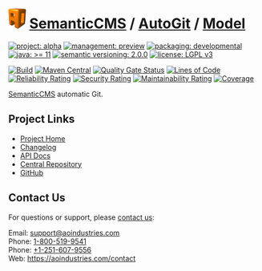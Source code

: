 # [<img src="ao-logo.png" alt="AO Logo" width="35" height="40">](https://github.com/ao-apps) [SemanticCMS](https://github.com/ao-apps/semanticcms) / [AutoGit](https://github.com/ao-apps/semanticcms-autogit) / [Model](https://github.com/ao-apps/semanticcms-autogit-model)

[![project: alpha](https://semanticcms.com/ao-badges/project-alpha.svg)](https://aoindustries.com/life-cycle#project-alpha)
[![management: preview](https://semanticcms.com/ao-badges/management-preview.svg)](https://aoindustries.com/life-cycle#management-preview)
[![packaging: developmental](https://semanticcms.com/ao-badges/packaging-developmental.svg)](https://aoindustries.com/life-cycle#packaging-developmental)  
[![java: &gt;= 11](https://semanticcms.com/ao-badges/java-11.svg)](https://docs.oracle.com/en/java/javase/11/)
[![semantic versioning: 2.0.0](https://semanticcms.com/ao-badges/semver-2.0.0.svg)](https://semver.org/spec/v2.0.0.html)
[![license: LGPL v3](https://semanticcms.com/ao-badges/license-lgpl-3.0.svg)](https://www.gnu.org/licenses/lgpl-3.0)

[![Build](https://github.com/ao-apps/semanticcms-autogit-model/workflows/Build/badge.svg?branch=master)](https://github.com/ao-apps/semanticcms-autogit-model/actions?query=workflow%3ABuild)
[![Maven Central](https://maven-badges.herokuapp.com/maven-central/com.semanticcms/semanticcms-autogit-model/badge.svg)](https://maven-badges.herokuapp.com/maven-central/com.semanticcms/semanticcms-autogit-model)
[![Quality Gate Status](https://sonarcloud.io/api/project_badges/measure?branch=master&project=com.semanticcms%3Asemanticcms-autogit-model&metric=alert_status)](https://sonarcloud.io/dashboard?branch=master&id=com.semanticcms%3Asemanticcms-autogit-model)
[![Lines of Code](https://sonarcloud.io/api/project_badges/measure?branch=master&project=com.semanticcms%3Asemanticcms-autogit-model&metric=ncloc)](https://sonarcloud.io/component_measures?branch=master&id=com.semanticcms%3Asemanticcms-autogit-model&metric=ncloc)  
[![Reliability Rating](https://sonarcloud.io/api/project_badges/measure?branch=master&project=com.semanticcms%3Asemanticcms-autogit-model&metric=reliability_rating)](https://sonarcloud.io/component_measures?branch=master&id=com.semanticcms%3Asemanticcms-autogit-model&metric=Reliability)
[![Security Rating](https://sonarcloud.io/api/project_badges/measure?branch=master&project=com.semanticcms%3Asemanticcms-autogit-model&metric=security_rating)](https://sonarcloud.io/component_measures?branch=master&id=com.semanticcms%3Asemanticcms-autogit-model&metric=Security)
[![Maintainability Rating](https://sonarcloud.io/api/project_badges/measure?branch=master&project=com.semanticcms%3Asemanticcms-autogit-model&metric=sqale_rating)](https://sonarcloud.io/component_measures?branch=master&id=com.semanticcms%3Asemanticcms-autogit-model&metric=Maintainability)
[![Coverage](https://sonarcloud.io/api/project_badges/measure?branch=master&project=com.semanticcms%3Asemanticcms-autogit-model&metric=coverage)](https://sonarcloud.io/component_measures?branch=master&id=com.semanticcms%3Asemanticcms-autogit-model&metric=Coverage)

[SemanticCMS](https://github.com/ao-apps/semanticcms) automatic Git.

## Project Links
* [Project Home](https://semanticcms.com/autogit/model/)
* [Changelog](https://semanticcms.com/autogit/model/changelog)
* [API Docs](https://semanticcms.com/autogit/model/apidocs/)
* [Central Repository](https://central.sonatype.com/artifact/com.semanticcms/semanticcms-autogit-model)
* [GitHub](https://github.com/ao-apps/semanticcms-autogit-model)

## Contact Us
For questions or support, please [contact us](https://aoindustries.com/contact):

Email: [support@aoindustries.com](mailto:support@aoindustries.com)  
Phone: [1-800-519-9541](tel:1-800-519-9541)  
Phone: [+1-251-607-9556](tel:+1-251-607-9556)  
Web: https://aoindustries.com/contact
